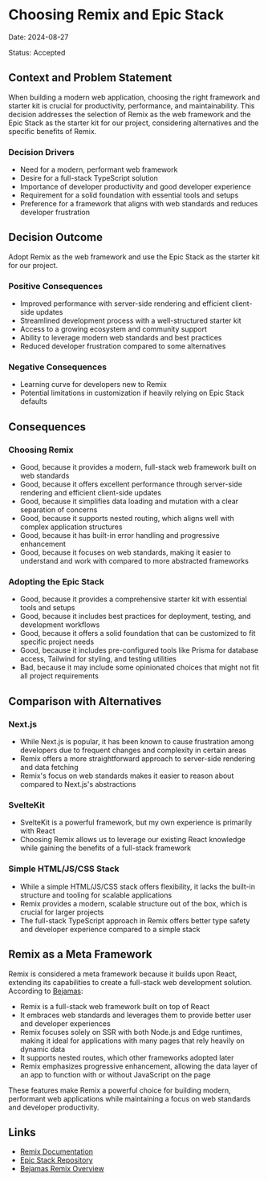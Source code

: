 # Choosing Remix and Epic Stack

Date: 2024-08-27

Status: Accepted

## Context and Problem Statement

When building a modern web application, choosing the right framework and starter kit is crucial for productivity, performance, and maintainability. This decision addresses the selection of Remix as the web framework and the Epic Stack as the starter kit for our project, considering alternatives and the specific benefits of Remix.

### Decision Drivers

* Need for a modern, performant web framework
* Desire for a full-stack TypeScript solution
* Importance of developer productivity and good developer experience
* Requirement for a solid foundation with essential tools and setups
* Preference for a framework that aligns with web standards and reduces developer frustration

## Decision Outcome

Adopt Remix as the web framework and use the Epic Stack as the starter kit for our project.

### Positive Consequences

* Improved performance with server-side rendering and efficient client-side updates
* Streamlined development process with a well-structured starter kit
* Access to a growing ecosystem and community support
* Ability to leverage modern web standards and best practices
* Reduced developer frustration compared to some alternatives

### Negative Consequences

* Learning curve for developers new to Remix
* Potential limitations in customization if heavily relying on Epic Stack defaults

## Consequences

### Choosing Remix

* Good, because it provides a modern, full-stack web framework built on web standards
* Good, because it offers excellent performance through server-side rendering and efficient client-side updates
* Good, because it simplifies data loading and mutation with a clear separation of concerns
* Good, because it supports nested routing, which aligns well with complex application structures
* Good, because it has built-in error handling and progressive enhancement
* Good, because it focuses on web standards, making it easier to understand and work with compared to more abstracted frameworks

### Adopting the Epic Stack

* Good, because it provides a comprehensive starter kit with essential tools and setups
* Good, because it includes best practices for deployment, testing, and development workflows
* Good, because it offers a solid foundation that can be customized to fit specific project needs
* Good, because it includes pre-configured tools like Prisma for database access, Tailwind for styling, and testing utilities
* Bad, because it may include some opinionated choices that might not fit all project requirements

## Comparison with Alternatives

### Next.js

* While Next.js is popular, it has been known to cause frustration among developers due to frequent changes and complexity in certain areas
* Remix offers a more straightforward approach to server-side rendering and data fetching
* Remix's focus on web standards makes it easier to reason about compared to Next.js's abstractions

### SvelteKit

* SvelteKit is a powerful framework, but my own experience is primarily with React
* Choosing Remix allows us to leverage our existing React knowledge while gaining the benefits of a full-stack framework

### Simple HTML/JS/CSS Stack

* While a simple HTML/JS/CSS stack offers flexibility, it lacks the built-in structure and tooling for scalable applications
* Remix provides a modern, scalable structure out of the box, which is crucial for larger projects
* The full-stack TypeScript approach in Remix offers better type safety and developer experience compared to a simple stack

## Remix as a Meta Framework

Remix is considered a meta framework because it builds upon React, extending its capabilities to create a full-stack web development solution. According to [Bejamas](https://bejamas.io/hub/web-frameworks/remix):

* Remix is a full-stack web framework built on top of React
* It embraces web standards and leverages them to provide better user and developer experiences
* Remix focuses solely on SSR with both Node.js and Edge runtimes, making it ideal for applications with many pages that rely heavily on dynamic data
* It supports nested routes, which other frameworks adopted later
* Remix emphasizes progressive enhancement, allowing the data layer of an app to function with or without JavaScript on the page

These features make Remix a powerful choice for building modern, performant web applications while maintaining a focus on web standards and developer productivity.

## Links

* [Remix Documentation](https://remix.run/)
* [Epic Stack Repository](https://github.com/epicweb-dev/epic-stack)
* [Bejamas Remix Overview](https://bejamas.io/hub/web-frameworks/remix)